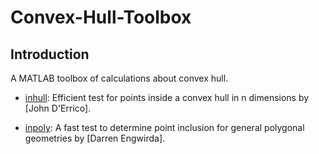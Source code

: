 # Convex-Hull-Toolbox
## Introduction

A MATLAB toolbox of calculations about convex hull. 

- [inhull](https://nl.mathworks.com/matlabcentral/fileexchange/10226-inhull): Efficient test for points inside a convex hull in n dimensions by [John D'Errico].

- [inpoly]( https://github.com/dengwirda/inpoly): A fast test to determine point inclusion for general polygonal geometries by [Darren Engwirda].



